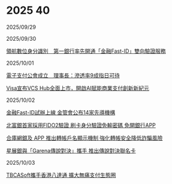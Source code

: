 # 2025 40

2025/09/29

2025/09/30

[領航數位身分識別　第一銀行率先開通「金融Fast-ID」雙向驗證服務](https://www.taisounds.com/news/content/79/216863)

2025/10/01

[電子支付公會成立　理事長：滲透率9成指日可待](https://www.cna.com.tw/news/afe/202510010310.aspx)

[Visa宣布VCS Hub全面上市，開啟AI賦能商業支付創新新紀元](https://www.cna.com.tw/postwrite/chi/414101)

2025/10/02

[金融Fast-ID試辦上線 金管會公布14家先導機構](https://udn.com/news/story/7239/9046700)

[北富銀首家採用FIDO2驗證 刷卡身分驗證免輸密碼 免開銀行APP](https://money.udn.com/money/story/5613/9045391)

[合庫網銀及 APP 推出轉帳戶名顯示機制 強化轉帳安全降低詐騙風險](https://udn.com/news/story/7239/9045428)

[星展銀與「Garena傳說對決」攜手 推出傳說對決聯名卡](https://udn.com/news/story/7239/9046697)

2025/10/03

[TBCASoft攜手香港八達通 擴大無痛支付生態圈](https://ec.ltn.com.tw/article/breakingnews/5199586)